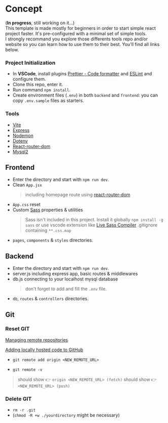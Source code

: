 # Concept

(**In progress**, still working on it...)\
This template is made mostly for beginners in order to start simple react project faster. It's pre-configured with a minimal set of simple tools.\
I strongly recommand you explore those differents tools repo and/or website so you can learn how to use them to their best. You'll find all links below. 

### Project Initialization

- In **VSCode**, install plugins [Prettier - Code formatter](https://github.com/prettier/prettier-vscode) and [ESLint](https://github.com/Microsoft/vscode-eslint) and configure them.
- Clone this repo, enter it.
- Run command `npm install`.
- Create environment files (`.env`) in both `backend` and `frontend`: you can copy `.env.sample` files as starters.

### Tools

- [Vite](https://www.npmjs.com/package/vite)
- [Express](https://www.npmjs.com/package/express)
- [Nodemon](https://www.npmjs.com/package/nodemon)
- [Dotenv](https://www.npmjs.com/package/dotenv)
- [React-router-dom](https://www.npmjs.com/package/react-router-dom)
- [Mysql2](https://www.npmjs.com/package/mysql2)

## Frontend

- Enter the directory and start with `npm run dev`.
- Clean `App.jsx`
    > including homepage route using [react-router-dom](https://reactrouter.com/en/main)
- `App.css` reset
- Custom [Sass](https://github.com/sass/sass) properties & utilities
    > Sass isn't included in this project. Install it globally `npm install -g sass` or use vscode extension like [Live Sass Compiler](https://github.com/glenn2223/vscode-live-sass-compiler)
    > .gitignore containing `**.css.map`
- `pages`, `components` & `styles` directories.

## Backend

- Enter the directory and start with `npm run dev`.
- server.js including express app, basic routes & middlewares
- db.js connecting to your localhost mysql database
    > don't forget to add and fill the `.env` file.
- `db`, `routes` & `controllers` directories.

## Git

### Reset GIT

[Managing remote repositories](https://docs.github.com/en/get-started/getting-started-with-git/managing-remote-repositories)

[Adding locally hosted code to GitHub](https://docs.github.com/en/migrations/importing-source-code/using-the-command-line-to-import-source-code/adding-locally-hosted-code-to-github)

- `git remote add origin <NEW_REMOTE_URL>`
<!-- set a new remote file -->

- `git remote -v`
<!-- Verify new remote -->
> should show 👉 `origin <NEW_REMOTE_URL> (fetch)`
> should show 👉 `<NEW_REMOTE_URL> (push)`

### Delete GIT

- `rm -r .git` 
- (`chmod -R +w ./yourdirectory` might be necessary)
<!-- Must be in the directory -->
